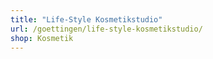 ```yaml
---
title: "Life-Style Kosmetikstudio"
url: /goettingen/life-style-kosmetikstudio/
shop: Kosmetik
---
```

